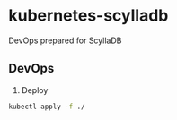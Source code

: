# kubernetes-scylladb

DevOps prepared for ScyllaDB


## DevOps

1) Deploy

```sh
kubectl apply -f ./
```